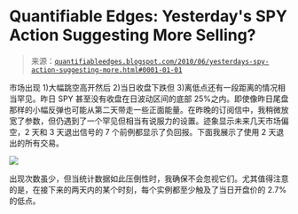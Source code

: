 <!--yml

分类：未分类

日期：2024-05-18 12:58:17

-->

# Quantifiable Edges: Yesterday's SPY Action Suggesting More Selling?

> 来源：[`quantifiableedges.blogspot.com/2010/06/yesterdays-spy-action-suggesting-more.html#0001-01-01`](http://quantifiableedges.blogspot.com/2010/06/yesterdays-spy-action-suggesting-more.html#0001-01-01)

市场出现 1)大幅跳空高开然后 2)当日收盘下跌但 3)离低点还有一段距离的情况相当罕见。昨日 SPY 甚至没有收盘在日波动区间的底部 25%之内。即使像昨日尾盘那样的小幅反弹也可能从第二天带走一些正面能量。在昨晚的订阅信中，我稍微放宽了参数，但仍遇到了一个罕见但相当有说服力的设置。迹象显示未来几天市场偏空，2 天和 3 天退出信号的 7 个前例都显示了负回报。下面我展示了使用 2 天退出的所有交易。

![](https://blogger.googleusercontent.com/img/b/R29vZ2xl/AVvXsEgivIeuCXMCSrEAIjw66PEiCiZugshksjkLffF05MnHl4hHdWl0rOwFzZkDFVljm1a6xY3ScTyQcdNShqFa4JGjG66DmEJ7xjujfzBKlmEmdUcK-uqQrwD-NlkOepoY6Td-Si0GAES_oWGQ/s1600/2010-6-22.png)

出现次数虽少，但当统计数据如此压倒性时，我确保不会忽视它们。尤其值得注意的是，在接下来的两天内的某个时刻，每个实例都至少触及了当日开盘价的 2.7%的低点。
